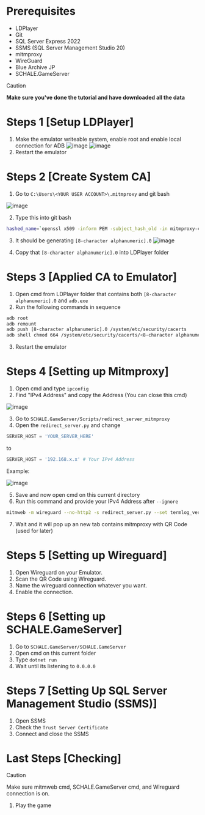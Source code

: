 # Prerequisites
- LDPlayer
- Git
- SQL Server Express 2022
- SSMS (SQL Server Management Studio 20)
- mitmproxy
- WireGuard
- Blue Archive JP
- SCHALE.GameServer

> [!CAUTION]  
> **Make sure you've done the tutorial and have downloaded all the data**

# Steps 1 [Setup LDPlayer]
1. Make the emulator writeable system, enable root and enable local connection for ADB
![image](https://github.com/user-attachments/assets/23160474-3021-4532-9e51-a8adac4e2e02)
![image](https://github.com/user-attachments/assets/f1db6845-df2e-4844-9deb-e0b2ca406bbb)
2. Restart the emulator

# Steps 2 [Create System CA]
1. Go to `C:\Users\<YOUR USER ACCOUNT>\.mitmproxy` and git bash

![image](https://github.com/user-attachments/assets/956d9c68-647f-4b71-a266-5b716d1005f9)

2. Type this into git bash
```bash
hashed_name=`openssl x509 -inform PEM -subject_hash_old -in mitmproxy-ca-cert.cer | head -1` && cp mitmproxy-ca-cert.cer $hashed_name.0
```

3. It should be generating `[8-character alphanumeric].0`
![image](https://github.com/user-attachments/assets/7fa05b59-5362-45c9-a49e-dcdf568097dd)

4. Copy that `[8-character alphanumeric].0` into LDPlayer folder
# Steps 3 [Applied CA to Emulator]
1. Open cmd from LDPlayer folder that contains both `[8-character alphanumeric].0` and `adb.exe`
2. Run the following commands in sequence
```bash
adb root
adb remount
adb push [8-character alphanumeric].0 /system/etc/security/cacerts
adb shell chmod 664 /system/etc/security/cacerts/<8-character alphanumeric.0>
```
3. Restart the emulator

# Steps 4 [Setting up Mitmproxy] 
1. Open cmd and type `ipconfig`
2. Find "IPv4 Address" and copy the Address (You can close this cmd)

![image](https://github.com/user-attachments/assets/13228d54-ab6c-49d0-b961-22159bfaf07e)

3. Go to `SCHALE.GameServer/Scripts/redirect_server_mitmproxy`
4. Open the `redirect_server.py` and change
```py
SERVER_HOST = 'YOUR_SERVER_HERE'
```
to
```py
SERVER_HOST = '192.168.x.x' # Your IPv4 Address
```
Example:

![image](https://github.com/user-attachments/assets/4f2281b7-5420-4e65-aaec-9b841b27a629)

5. Save and now open cmd on this current directory
6. Run this command and provide your IPv4 Address after `--ignore`
```bash
mitmweb -m wireguard --no-http2 -s redirect_server.py --set termlog_verbosity=warn --ignore [Your IP address]
```
7. Wait and it will pop up an new tab contains mitmproxy with QR Code (used for later)

# Steps 5 [Setting up Wireguard]
1. Open Wireguard on your Emulator.
2. Scan the QR Code using Wireguard.
3. Name the wireguard connection whatever you want.
4. Enable the connection.

# Steps 6 [Setting up SCHALE.GameServer]
1. Go to `SCHALE.GameServer/SCHALE.GameServer`
2. Open cmd on this current folder
3. Type `dotnet run`
4. Wait until its listening to `0.0.0.0`

# Steps 7 [Setting Up SQL Server Management Studio (SSMS)]
1. Open SSMS
2. Check the `Trust Server Certificate`
3. Connect and close the SSMS

# Last Steps [Checking]
> [!CAUTION]  
> Make sure mitmweb cmd, SCHALE.GameServer cmd, and Wireguard connection is on.
1. Play the game

